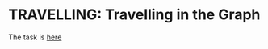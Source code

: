# TRAVELLING: Travelling in the Graph

The task is [here](https://www.codechef.com/problems/TRAVELLING)